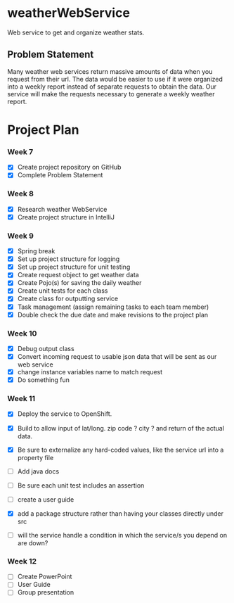 # weatherWebService
Web service to get and organize weather stats.

## Problem Statement

Many weather web services return massive amounts of data when you request from their url.  The data would be easier to use if it were organized into a weekly report instead of separate requests to obtain the data.  Our service will make the requests necessary to generate a weekly weather report.

# Project Plan

### Week 7
- [X] Create project repository on GitHub
- [X] Complete Problem Statement

### Week 8
- [X] Research weather WebService
- [X] Create project structure in IntelliJ

### Week 9
- [X] Spring break
- [X] Set up project structure for logging
- [X] Set up project structure for unit testing
- [X] Create request object to get weather data
- [X] Create Pojo(s) for saving the daily weather
- [X] Create unit tests for each class
- [X] Create class for outputting service
- [X] Task management (assign remaining tasks to each team member)
- [X] Double check the due date and make revisions to the project plan

### Week 10
- [X] Debug output class
- [X] Convert incoming request to usable json data that will be sent as our web service
- [x] change instance variables name to match request
- [X] Do something fun

### Week 11
- [X] Deploy the service to OpenShift.
- [X] Build to allow input of lat/long. zip code ? city ?  and return of the actual data.
- [X] Be sure to externalize any hard-coded values, like the service url into a property file
- [ ] Add java docs
- [ ] Be sure each unit test includes an assertion
- [ ] create a user guide
- [X] add a package structure rather than having your classes directly under src
- [ ] will the service handle a condition in which the service/s you depend on are down?

 
### Week 12
- [ ] Create PowerPoint
- [ ] User Guide
- [ ] Group presentation